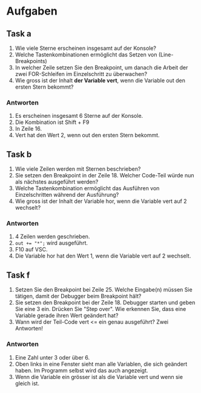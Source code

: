 # Aufgaben
## Task a
1) Wie viele Sterne erscheinen insgesamt auf der Konsole?
2) Welche Tastenkombinationen ermöglicht das Setzen von (Line-Breakpoints)
3) In welcher Zeile setzen Sie den Breakpoint, um danach die Arbeit der zwei FOR-Schleifen im Einzelschritt zu überwachen?
4) Wie gross ist der Inhalt **der Variable vert**, wenn die Variable out den ersten Stern bekommt?
### Antworten
1. Es erscheinen insgesamt 6 Sterne auf der Konsole.
2. Die Kombination ist Shift + F9
3. In Zeile 16.
4. Vert hat den Wert 2, wenn out den ersten Stern bekommt. 

## Task b
1) Wie viele Zeilen werden mit Sternen beschrieben?
2) Sie setzen den Breakpoint in der Zeile 18. Welcher Code-Teil würde nun als nächstes ausgeführt werden? 
3) Welche Tastenkombination ermöglicht das Ausführen von Einzelschritten während der Ausführung?
4) Wie gross ist der Inhalt der Variable hor, wenn die Variable vert auf 2 wechselt?
### Antworten
1. 4 Zeilen werden geschrieben. 
2. `out += "*";` wird ausgeführt.
3. F10 auf VSC.
4. Die Variable hor hat den Wert 1, wenn die Variable vert auf 2 wechselt. 

## Task f
1) Setzen Sie den Breakpoint bei Zeile 25. Welche Eingabe(n) müssen Sie tätigen, damit der Debugger beim Breakpoint hält? 
2) Sie setzen den Breakpoint bei der Zeile 18. Debugger starten und geben Sie eine 3 ein. Drücken Sie "Step over". Wie erkennen Sie, dass eine Variable gerade ihren Wert geändert hat?
3) Wann wird der Teil-Code vert <= ein genau ausgeführt? Zwei Antworten!
### Antworten
1. Eine Zahl unter 3 oder über 6. 
2. Oben links in eine Fenster sieht man alle Variablen, die sich geändert haben. Im Programm selbst wird das auch angezeigt.
3. Wenn die Variable ein grösser ist als die Variable vert und wenn sie gleich ist. 